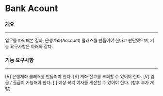 # Bank Acount

### 개요

---
업무를 파악해본 결과, 은행계좌(Account) 클래스를 만들어야 한다고 판단됐으며, 기능 요구사항은 아래와 같다.

### 기능 요구사항

---

[V] 은행계좌 클래스를 만들어야 한다.
    [V] 계좌 잔고를 조회할 수 있어야 한다.
    [V] 입금 / 출금이 가능해야 한다.
    [ ] 예상 복리 이자를 계산할 수 있어야 한다. (향후 추가 개발)